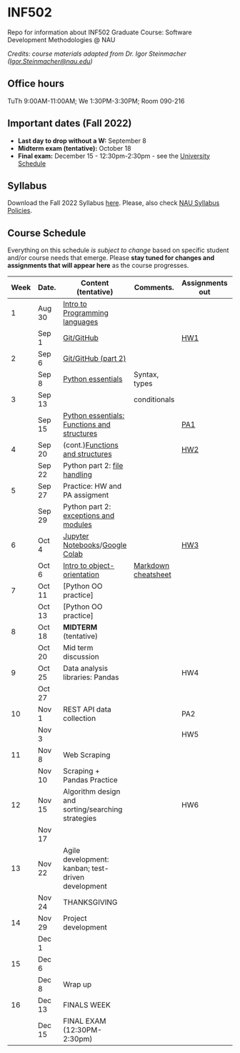 # INF502

Repo for information about INF502 Graduate Course: Software Development Methodologies @ NAU

_Credits: course materials adapted from Dr. Igor Steinmacher (Igor.Steinmacher@nau.edu)_

## Office hours

TuTh 9:00AM-11:00AM; We 1:30PM-3:30PM; Room 090-216

## Important dates (Fall 2022)

* **Last day to drop without a W:**  September 8
* **Midterm exam (tentative):** October 18
* **Final exam:** December 15 - 12:30pm-2:30pm - see the [University Schedule](https://in.nau.edu/registrar/important-dates/)

## Syllabus

Download the Fall 2022 Syllabus [here](documents/INF502_Syllabus_Fall2022.pdf).
Please, also check [NAU Syllabus Policies](https://nau.edu/university-policy-library/syllabus-requirements/).

## Course Schedule
Everything on this schedule *is subject to change* based on specific student and/or course needs that emerge. Please **stay tuned for changes and assignments that will appear here** as the course progresses.

<!--Work is to be submitted via BbLearn whenever not specified differently. When via BBLearn, the deliverable must be in Word or PDF format.-->

|Week|Date.      | Content (tentative)                                   | Comments.      | Assignments out            | Deadline |
|----|-----------|-------------------------------------------------------|----------------|----------------------------|----------|
| 1  | Aug 30    | [Intro to Programming languages](documents/slides_week1.pdf)|          |                            |          |
|    | Sep  1    | [Git/GitHub](documents/slides_week1.pdf)              |                |[HW1](assignments/hw1.md)   |          |
| 2  | Sep  6    | [Git/GitHub (part 2)](documents/slides_week2_part1.pdf)|               |                            |          |
|    | Sep  8    | [Python essentials](documents/slides_week2_part2.pdf) |Syntax, types   |                            |          |
| 3  | Sep 13    |                                                       | conditionals   |                            |          |
|    | Sep 15    |[Python essentials: Functions and structures](documents/slides_week3.pdf)|| [PA1](assignments/PA1.md)| HW2      |
| 4  | Sep 20    | (cont.)[Functions and structures](documents/slides_week3.pdf)|         |[HW2](assignments/hw2.md)   |          |
|    | Sep 22    | Python part 2: [file handling](documents/slides_week4.pdf)|            |                            |          |
| 5  | Sep 27    | Practice: HW and PA assigment                         |                |                            |          |
|    | Sep 29    |Python part 2: [exceptions and modules](documents/slides_week5.pdf)|    |                            | HW2      |
| 6  | Oct  4    |[Jupyter Notebooks](notebooks/myFirstNotebook.ipynb)/[Google Colab](notebooks/colab-github-demo.ipynb)||[HW3](assignments/hw3.md)||
|    | Oct  6    |[Intro to object-orientation](notebooks/object_oriented.ipynb)|[Markdown cheatsheet](markdown-cheat-sheet.md)|| |
| 7  | Oct 11    |[Python OO practice]                                   |                |                            | HW3      |
|    | Oct 13    |[Python OO practice]                                   |                |                            | PA1      |
| 8  | Oct 18    | **MIDTERM** (tentative)                               |                |                            |          |
|    | Oct 20    | Mid term discussion                                   |                |                            |          |
| 9  | Oct 25    | Data analysis libraries: Pandas                       |                | HW4                        |          |
|    | Oct 27    |                                                       |                |                            |          |
| 10 | Nov  1    | REST API data collection                              |                | PA2                        | HW4      |
|    | Nov  3    |                                                       |                | HW5                        |          |
| 11 | Nov  8    | Web Scraping                                          |                |                            |          |
|    | Nov 10    | Scraping + Pandas Practice                            |                |                            |          |
| 12 | Nov 15    | Algorithm design and sorting/searching strategies     |                | HW6                        | HW5      |
|    | Nov 17    |                                                       |                |                            |          |
| 13 | Nov 22    | Agile development: kanban; test-driven development    |                |                            |          |
|    | Nov 24    | THANKSGIVING                                          |                |                            |          |
| 14 | Nov 29    | Project development                                   |                |                            | HW6      |
|    | Dec  1    |                                                       |                |                            |          |
| 15 | Dec  6    |                                                       |                |                            |          |
|    | Dec  8    | Wrap up                                               |                |                            | PA2      |
| 16 | Dec 13    | FINALS WEEK                                           |                |                            |          |
|    | Dec 15    | FINAL EXAM (12:30PM-2:30pm)                           |                |                            |          |
